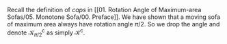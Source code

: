 Recall the definition of _caps_ in [[01. Rotation Angle of Maximum-area Sofas/05. Monotone Sofa/00. Preface]]. We have shown that a moving sofa of maximum area always have rotation angle $\pi/2$. So we drop the angle and denote $\mathcal{K}_{\pi/2}^\mathrm{c}$ as simply $\mathcal{K}^\mathrm{c}$.

